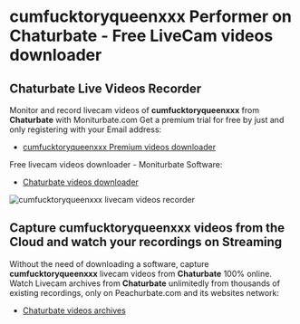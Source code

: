 # cumfucktoryqueenxxx Performer on Chaturbate - Free LiveCam videos downloader

## Chaturbate Live Videos Recorder

Monitor and record livecam videos of **cumfucktoryqueenxxx** from **Chaturbate** with Moniturbate.com
Get a premium trial for free by just and only registering with your Email address:
* [cumfucktoryqueenxxx Premium videos downloader](https://moniturbate.com/request-demo-licence-key.html)

Free livecam videos downloader - Moniturbate Software:
* [Chaturbate videos downloader](https://moniturbate.com/moniturbate-download-software.html)

![cumfucktoryqueenxxx livecam videos recorder](https://peachurnet.com/templates/moniturbate-software.png)


## Capture cumfucktoryqueenxxx videos from the Cloud and watch your recordings on Streaming

Without the need of downloading a software, capture **cumfucktoryqueenxxx** livecam videos from **Chaturbate** 100% online.
Watch Livecam archives from **Chaturbate** unlimitedly from thousands of existing recordings, only on Peachurbate.com and its websites network:
* [Chaturbate videos archives](https://peachurnet.com/)